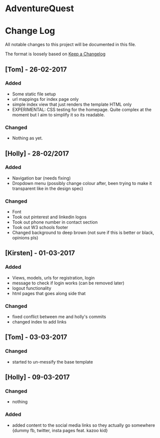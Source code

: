 # AdventureQuest






# Change Log
All notable changes to this project will be documented in this file.

The format is loosely based on [Keep a Changelog](http://keepachangelog.com/)


## [Tom] - 26-02-2017
### Added
- Some static file setup
- url mappings for index page only
- simple index view that just renders the template HTML only
- EXPERIMENTAL: CSS testing for the homepage. Quite complex at the moment but I aim to simplify it so its readable.

### Changed
- Nothing as yet.


## [Holly] - 28-02/2017

### Added

- Navigation bar (needs fixing)
- Dropdown menu (possibly change colour after, been trying to make it transparent like in the design spec)

### Changed
- Font
- Took out pinterest and linkedin logos
- Took out phone number in contact section 
- Took out W3 schools footer 
- Changed background to deep brown (not sure if this is better or black, opinions pls)

## [Kirsten] - 01-03-2017
### Added
- Views, models, urls for registration, login
- message to check if login works (can be removed later)
- logout functionality
- html pages that goes along side that

### Changed
- fixed conflict between me and holly's commits
- changed index to add links

## [Tom] - 03-03-2017
### Changed
- started to un-messify the base template

## [Holly] - 09-03-2017
### Changed
- nothing

### Added
- added content to the social media links so they actually go somewhere {dummy fb, twitter, insta pages feat. kazoo kid}
